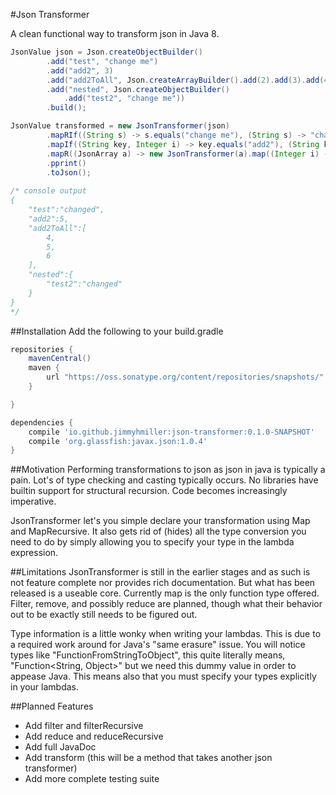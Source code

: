 #Json Transformer

A clean functional way to transform json in Java 8.

```java
JsonValue json = Json.createObjectBuilder()
        .add("test", "change me")
        .add("add2", 3)
        .add("add2ToAll", Json.createArrayBuilder().add(2).add(3).add(4))
        .add("nested", Json.createObjectBuilder()
            .add("test2", "change me"))
        .build();

JsonValue transformed = new JsonTransformer(json)
        .mapRIf((String s) -> s.equals("change me"), (String s) -> "changed")
        .mapIf((String key, Integer i) -> key.equals("add2"), (String key, Integer i) -> i + 2)
        .mapR((JsonArray a) -> new JsonTransformer(a).map((Integer i) -> i + 2).toJson())
        .pprint()
        .toJson();
 
/* console output
{
    "test":"changed",
    "add2":5,
    "add2ToAll":[
        4,
        5,
        6
    ],
    "nested":{
        "test2":"changed"
    }
}
*/
```

##Installation
Add the following to your build.gradle
```groovy
repositories {
    mavenCentral()
    maven {
        url "https://oss.sonatype.org/content/repositories/snapshots/"
    }

}

dependencies {
    compile 'io.github.jimmyhmiller:json-transformer:0.1.0-SNAPSHOT'
    compile 'org.glassfish:javax.json:1.0.4'
}
```



##Motivation
Performing transformations to json as json in java is typically a pain. Lot's of type checking and casting typically occurs. No libraries have builtin support for structural recursion. Code becomes increasingly imperative. 

JsonTransformer let's you simple declare your transformation using Map and MapRecursive. It also gets rid of (hides) all the type conversion you need to do by simply allowing you to specify your type in the lambda expression. 

##Limitations
JsonTransformer is still in the earlier stages and as such is not feature complete nor provides rich documentation. But what has been released is a useable core. Currently map is the only function type offered. Filter, remove, and possibly reduce are planned, though what their behavior out to be exactly still needs to be figured out.

Type information is a little wonky when writing your lambdas. This is due to a required work around for Java's "same erasure" issue. You will notice types like "FunctionFromStringToObject", this quite literally means, "Function\<String, Object\>" but we need this dummy value in order to appease Java. This means also that you must specify your types explicitly in your lambdas.

##Planned Features

* Add filter and filterRecursive
* Add reduce and reduceRecursive
* Add full JavaDoc
* Add transform (this will be a method that takes another json transformer)
* Add more complete testing suite